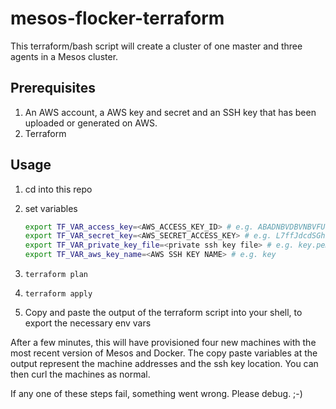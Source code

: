 # mesos-flocker-terraform

This terraform/bash script will create a cluster of one master and three agents in a Mesos cluster.

## Prerequisites
1. An AWS account, a AWS key and secret and an SSH key that has been uploaded or generated on AWS.
2. Terraform

## Usage
1. cd into this repo
2. set variables

    ```bash
    export TF_VAR_access_key=<AWS_ACCESS_KEY_ID> # e.g. ABADNBVDBVNBVFUQEO6Q
    export TF_VAR_secret_key=<AWS_SECRET_ACCESS_KEY> # e.g. L7ffJdcdSGhsbhsfJDBfd74Ta1YDnYhZ68xtj/lv
    export TF_VAR_private_key_file=<private ssh key file> # e.g. key.pem
    export TF_VAR_aws_key_name=<AWS SSH KEY NAME> # e.g. key
    ```

3. `terraform plan`
4. `terraform apply` 
5. Copy and paste the output of the terraform script into your shell, to export the necessary env vars

After a few minutes, this will have provisioned four new machines with the most recent version of Mesos and Docker. The copy paste variables at the output represent the machine addresses and the ssh key location. You can then curl the machines as normal.

If any one of these steps fail, something went wrong. Please debug. ;-)


